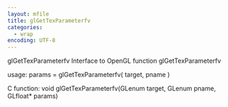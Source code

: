 ```yaml
---
layout: mfile
title: glGetTexParameterfv
categories:
  - wrap
encoding: UTF-8
---
```


glGetTexParameterfv  Interface to OpenGL function glGetTexParameterfv

usage:  params = glGetTexParameterfv( target, pname )

C function:  void glGetTexParameterfv(GLenum target, GLenum pname, GLfloat\* params)